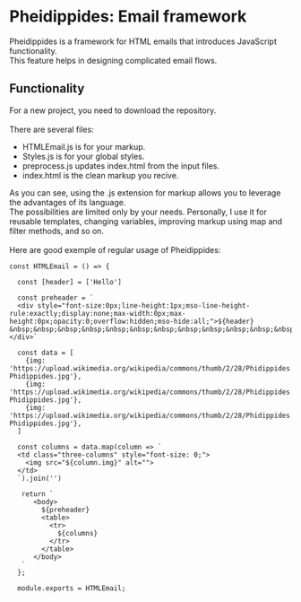 # Pheidippides: Email framework

Pheidippides is a framework for HTML emails that introduces JavaScript functionality. <br />
This feature helps in designing complicated email flows.

## Functionality
For a new project, you need to download the repository. <br /><br />
There are several files: <br />

<ul>
<li>HTMLEmail.js is for your markup.</li>
<li>Styles.js is for your global styles.</li>
<li>preprocess.js updates index.html from the input files.</li>
<li>index.html is the clean markup you recive.</li>
</ul>

As you can see, using the .js extension for markup allows you to leverage the advantages of its language. <br />
The possibilities are limited only by your needs. Personally, I use it for reusable templates, changing variables, improving markup using map and filter methods, and so on. <br /> <br />
 Here are good exemple of regular usage of Pheidippides:

```
const HTMLEmail = () => {

  const [header] = ['Hello']

  const preheader = `
  <div style="font-size:0px;line-height:1px;mso-line-height-rule:exactly;display:none;max-width:0px;max-height:0px;opacity:0;overflow:hidden;mso-hide:all;">${header} &nbsp;&nbsp;‌&nbsp;‌&nbsp;‌&nbsp;&nbsp;‌&nbsp;‌&nbsp;‌&nbsp;&nbsp;‌&nbsp;‌&nbsp;‌&nbsp;&nbsp;‌&nbsp;‌&nbsp;‌&nbsp;&nbsp;‌&nbsp;‌&nbsp;‌&nbsp;&nbsp;‌&nbsp;‌&nbsp;‌&nbsp;&nbsp;‌&nbsp;‌&nbsp;‌&nbsp;&nbsp;‌&nbsp;‌&nbsp;‌&nbsp;&nbsp;‌&nbsp;‌&nbsp;‌&nbsp;&nbsp;‌&nbsp;‌&nbsp;‌&nbsp;&nbsp;‌&nbsp;‌&nbsp;‌&nbsp;&nbsp;‌&nbsp;‌&nbsp;‌&nbsp;&nbsp;‌&nbsp;‌&nbsp;‌&nbsp;&nbsp;‌&nbsp;‌&nbsp;‌&nbsp;&nbsp;‌&nbsp;‌&nbsp;‌&nbsp;&nbsp;‌&nbsp;‌&nbsp;‌&nbsp;&nbsp;‌&nbsp;‌&nbsp;‌&nbsp;&nbsp;‌&nbsp;‌&nbsp;‌&nbsp;&nbsp;‌&nbsp;‌&nbsp;‌&nbsp;&nbsp;‌&nbsp;‌&nbsp;‌&nbsp;&nbsp;‌&nbsp;‌&nbsp;‌&nbsp;&nbsp;‌&nbsp;‌&nbsp;‌&nbsp;&nbsp;‌&nbsp;‌&nbsp;‌&nbsp;‌&nbsp;‌&nbsp;&nbsp;‌&nbsp;‌&nbsp;‌&nbsp;&nbsp;‌&nbsp;‌&nbsp;‌&nbsp;&nbsp;‌&nbsp;‌&nbsp;‌&nbsp;&nbsp;‌&nbsp;‌&nbsp;‌&nbsp;&nbsp;‌&nbsp;‌&nbsp;‌&nbsp;&nbsp;‌&nbsp;‌&nbsp;‌&nbsp;&nbsp;‌&nbsp;‌&nbsp;‌&nbsp;&nbsp;‌&nbsp;‌&nbsp;‌&nbsp;&nbsp;‌&nbsp;‌&nbsp;‌&nbsp;&nbsp;‌&nbsp;‌&nbsp;‌&nbsp;&nbsp;‌&nbsp;‌&nbsp;‌&nbsp;&nbsp;‌&nbsp;‌&nbsp;‌&nbsp;&nbsp;‌&nbsp;‌&nbsp;‌&nbsp;&nbsp;‌&nbsp;‌&nbsp;‌&nbsp;&nbsp;‌&nbsp;‌&nbsp;</div>`

  const data = [
    {img: 'https://upload.wikimedia.org/wikipedia/commons/thumb/2/28/Phidippides.jpg/1280px-Phidippides.jpg'},
    {img: 'https://upload.wikimedia.org/wikipedia/commons/thumb/2/28/Phidippides.jpg/1280px-Phidippides.jpg'},
    {img: 'https://upload.wikimedia.org/wikipedia/commons/thumb/2/28/Phidippides.jpg/1280px-Phidippides.jpg'},
  ]

  const columns = data.map(column => `
  <td class="three-columns" style="font-size: 0;">
    <img src="${column.img}" alt="">
  </td>
  `).join('')

   return `
      <body>
        ${preheader}
        <table>
          <tr>
            ${columns}
          </tr>
        </table>
      </body>
   `
  };
  
  module.exports = HTMLEmail;
  
```
